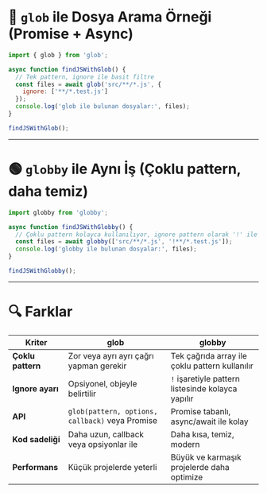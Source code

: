 
# 🔴 `glob` ile Dosya Arama Örneği (Promise + Async)

```js
import { glob } from 'glob';

async function findJSWithGlob() {
  // Tek pattern, ignore ile basit filtre
  const files = await glob('src/**/*.js', {
    ignore: ['**/*.test.js']
  });
  console.log('glob ile bulunan dosyalar:', files);
}

findJSWithGlob();
```

---

# 🟢 `globby` ile Aynı İş (Çoklu pattern, daha temiz)

```js
import globby from 'globby';

async function findJSWithGlobby() {
  // Çoklu pattern kolayca kullanılıyor, ignore pattern olarak '!' ile
  const files = await globby(['src/**/*.js', '!**/*.test.js']);
  console.log('globby ile bulunan dosyalar:', files);
}

findJSWithGlobby();
```

---

# 🔍 Farklar

|Kriter|glob|globby|
|---|---|---|
|**Çoklu pattern**|Zor veya ayrı ayrı çağrı yapman gerekir|Tek çağrıda array ile çoklu pattern kullanılır|
|**Ignore ayarı**|Opsiyonel, objeyle belirtilir|`!` işaretiyle pattern listesinde kolayca yapılır|
|**API**|`glob(pattern, options, callback)` veya Promise|Promise tabanlı, async/await ile kolay|
|**Kod sadeliği**|Daha uzun, callback veya opsiyonlar ile|Daha kısa, temiz, modern|
|**Performans**|Küçük projelerde yeterli|Büyük ve karmaşık projelerde daha optimize|
